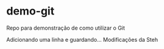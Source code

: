 # demo-git
Repo para demonstração de como utilizar o Git

Adicionando uma linha e guardando...
Modificações da Steh
